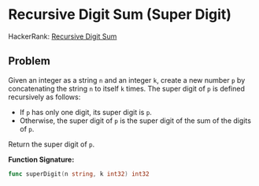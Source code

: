 # Recursive Digit Sum (Super Digit)

HackerRank: [Recursive Digit Sum](https://www.hackerrank.com/challenges/one-week-preparation-kit-recursive-digit-sum/problem)

## Problem
Given an integer as a string `n` and an integer `k`, create a new number `p` by concatenating the string `n` to itself `k` times. The super digit of `p` is defined recursively as follows:
- If `p` has only one digit, its super digit is `p`.
- Otherwise, the super digit of `p` is the super digit of the sum of the digits of `p`.

Return the super digit of `p`.

**Function Signature:**
```go
func superDigit(n string, k int32) int32
```
